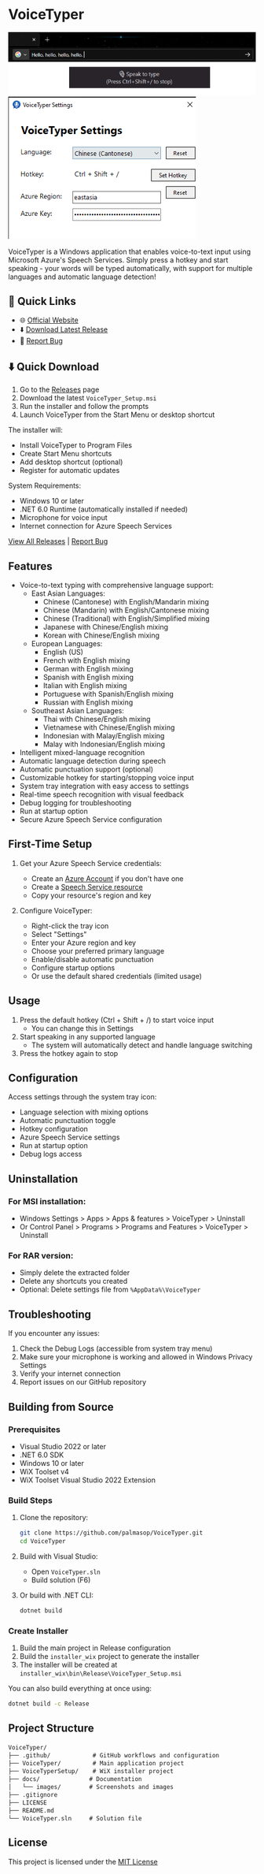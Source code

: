 # VoiceTyper

![VoiceTyper Screenshot](docs/images/screenshot_1.png)
![VoiceTyper Screenshot](docs/images/screenshot_2.png)

VoiceTyper is a Windows application that enables voice-to-text input using Microsoft Azure's Speech Services. Simply press a hotkey and start speaking - your words will be typed automatically, with support for multiple languages and automatic language detection!

## 🔗 Quick Links

- 🌐 [Official Website](https://voicetyper.palmasop.com)
- ⬇️ [Download Latest Release](https://github.com/palmasop/VoiceTyper/releases)
- 🐛 [Report Bug](https://github.com/palmasop/VoiceTyper/issues)

## ⬇️ Quick Download

1. Go to the [Releases](https://github.com/palmasop/VoiceTyper/releases) page
2. Download the latest `VoiceTyper_Setup.msi`
3. Run the installer and follow the prompts
4. Launch VoiceTyper from the Start Menu or desktop shortcut

The installer will:

- Install VoiceTyper to Program Files
- Create Start Menu shortcuts
- Add desktop shortcut (optional)
- Register for automatic updates

System Requirements:

- Windows 10 or later
- .NET 6.0 Runtime (automatically installed if needed)
- Microphone for voice input
- Internet connection for Azure Speech Services

[View All Releases](https://github.com/palmasop/VoiceTyper/releases) | [Report Bug](https://github.com/palmasop/VoiceTyper/issues)

## Features

- Voice-to-text typing with comprehensive language support:
  - East Asian Languages:
    - Chinese (Cantonese) with English/Mandarin mixing
    - Chinese (Mandarin) with English/Cantonese mixing
    - Chinese (Traditional) with English/Simplified mixing
    - Japanese with Chinese/English mixing
    - Korean with Chinese/English mixing
  - European Languages:
    - English (US)
    - French with English mixing
    - German with English mixing
    - Spanish with English mixing
    - Italian with English mixing
    - Portuguese with Spanish/English mixing
    - Russian with English mixing
  - Southeast Asian Languages:
    - Thai with Chinese/English mixing
    - Vietnamese with Chinese/English mixing
    - Indonesian with Malay/English mixing
    - Malay with Indonesian/English mixing
- Intelligent mixed-language recognition
- Automatic language detection during speech
- Automatic punctuation support (optional)
- Customizable hotkey for starting/stopping voice input
- System tray integration with easy access to settings
- Real-time speech recognition with visual feedback
- Debug logging for troubleshooting
- Run at startup option
- Secure Azure Speech Service configuration

## First-Time Setup

1. Get your Azure Speech Service credentials:

   - Create an [Azure Account](https://azure.microsoft.com/free/) if you don't have one
   - Create a [Speech Service resource](https://portal.azure.com/#create/Microsoft.CognitiveServicesSpeechServices)
   - Copy your resource's region and key

2. Configure VoiceTyper:
   - Right-click the tray icon
   - Select "Settings"
   - Enter your Azure region and key
   - Choose your preferred primary language
   - Enable/disable automatic punctuation
   - Configure startup options
   - Or use the default shared credentials (limited usage)

## Usage

1. Press the default hotkey (Ctrl + Shift + /) to start voice input
   - You can change this in Settings
2. Start speaking in any supported language
   - The system will automatically detect and handle language switching
3. Press the hotkey again to stop

## Configuration

Access settings through the system tray icon:

- Language selection with mixing options
- Automatic punctuation toggle
- Hotkey configuration
- Azure Speech Service settings
- Run at startup option
- Debug logs access

## Uninstallation

### For MSI installation:

- Windows Settings > Apps > Apps & features > VoiceTyper > Uninstall
- Or Control Panel > Programs > Programs and Features > VoiceTyper > Uninstall

### For RAR version:

- Simply delete the extracted folder
- Delete any shortcuts you created
- Optional: Delete settings file from `%AppData%\VoiceTyper`

## Troubleshooting

If you encounter any issues:

1. Check the Debug Logs (accessible from system tray menu)
2. Make sure your microphone is working and allowed in Windows Privacy Settings
3. Verify your internet connection
4. Report issues on our GitHub repository

## Building from Source

### Prerequisites

- Visual Studio 2022 or later
- .NET 6.0 SDK
- Windows 10 or later
- WiX Toolset v4
- WiX Toolset Visual Studio 2022 Extension

### Build Steps

1. Clone the repository:

   ```bash
   git clone https://github.com/palmasop/VoiceTyper.git
   cd VoiceTyper
   ```

2. Build with Visual Studio:

   - Open `VoiceTyper.sln`
   - Build solution (F6)

3. Or build with .NET CLI:
   ```bash
   dotnet build
   ```

### Create Installer

1. Build the main project in Release configuration
2. Build the `installer_wix` project to generate the installer
3. The installer will be created at `installer_wix\bin\Release\VoiceTyper_Setup.msi`

You can also build everything at once using:

```bash
dotnet build -c Release
```

## Project Structure

```
VoiceTyper/
├── .github/            # GitHub workflows and configuration
├── VoiceTyper/         # Main application project
├── VoiceTyperSetup/    # WiX installer project
├── docs/              # Documentation
│   └── images/        # Screenshots and images
├── .gitignore
├── LICENSE
├── README.md
└── VoiceTyper.sln     # Solution file
```

## License

This project is licensed under the [MIT License](LICENSE)
